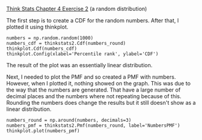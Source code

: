 [Think Stats Chapter 4 Exercise 2](http://greenteapress.com/thinkstats2/html/thinkstats2005.html#toc41) (a random distribution)

The first step is to create a CDF for the random numbers.  After that, I plotted it using thinkplot.  

```{python}
numbers = np.random.random(1000)
numbers_cdf = thinkstats2.Cdf(numbers_round)
thinkplot.Cdf(numbers_cdf)
thinkplot.Config(xlabel='Percentile rank', ylabel='CDF')
```
The result of the plot was an essentially linear distribution.  


Next, I needed to plot the PMF and so created a PMF with numbers.  However, when I plotted it, nothing showed on the graph.  This was due to the way that the numbers are generated.  That have a large number of decimal places and the numbers where not repeating because of this.  Rounding the numbers does change the results but it still doesn't show as a linear distribution.  

```{python}
numbers_round = np.around(numbers, decimals=3)
numbers_pmf = thinkstats2.Pmf(numbers_round, label='NumbersPMF')
thinkplot.plot(numbers_pmf)
```